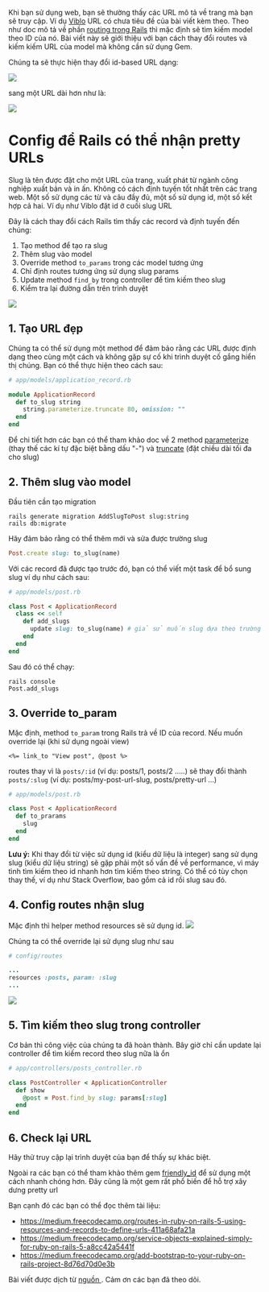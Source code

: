 Khi bạn sử dụng web, bạn sẽ thường thấy các URL mô tả về trang mà bạn sẽ truy cập. Ví dụ [Viblo](https://viblo.asia/) URL có chưa tiêu đề của bài viết kèm theo. Theo như doc mô tả về phần [routing trong Rails](https://guides.rubyonrails.org/routing.html) thì mặc định sẽ tìm kiếm model theo ID của nó. Bài viết này sẽ giới thiệu với bạn cách thay đổi routes và kiếm kiếm URL của model mà không cần sử dụng Gem.

Chúng ta sẽ thực hiện thay đổi id-based URL dạng:

![](https://images.viblo.asia/21b48940-cba0-420d-857e-bcf72d1c14e3.png)

sang một URL dài hơn như là:

![](https://images.viblo.asia/6982b76a-45a4-40d2-9a7f-f9e930305968.png)

# Config để Rails có thể nhận pretty URLs
Slug là tên được đặt cho một URL của trang, xuất phát từ ngành công nghiệp xuất bản và in ấn. Không có cách định tuyến tốt nhất trên các trang web. Một số sử dụng các từ và câu đầy đủ, một số sử dụng id, một số kết hợp cả hai. Ví dụ như Viblo đặt id ở cuối slug URL

Đây là cách thay đổi cách Rails tìm thấy các record và định tuyến đến chúng: 

1. Tạo method để tạo ra slug
2. Thêm slug vào model
3. Override method `to_params` trong các model tương ứng
4. Chỉ định routes tương ứng sử dụng slug params
5. Update method `find_by` trong controller để tìm kiếm theo slug 
6. Kiểm tra lại đường dẫn trên trình duyệt

![](https://images.viblo.asia/313e054e-1b7a-4f52-b112-a4c489878d52.png)

## 1. Tạo URL đẹp

Chúng ta có thể sử dụng một method để đảm bảo rằng các URL được định dạng theo cùng một cách và không gặp sự cố khi trình duyệt cố gắng hiển thị chúng. Bạn có thể thực hiện theo cách sau:

```Ruby
# app/models/application_record.rb

module ApplicationRecord
  def to_slug string
    string.parameterize.truncate 80, omission: ""
  end
end
```

Để chi tiết hơn các bạn có thể tham khảo doc về 2 method [parameterize](https://apidock.com/rails/ActiveSupport/Inflector/parameterize) (thay thế các kí tự đặc biệt bằng dấu "-") và [truncate](https://apidock.com/rails/String/truncate) (đặt chiều dài tối đa cho slug)

## 2. Thêm slug vào model

Đầu tiên cần tạo migration

```
rails generate migration AddSlugToPost slug:string
rails db:migrate
```

Hãy đảm bảo rằng có thể thêm mới và sửa được trường slug

```Ruby
Post.create slug: to_slug(name)
```

Với các record đã được tạo trước đó, bạn có thể viết một task để bổ sung slug ví dụ như cách sau:

```Ruby
# app/models/post.rb

class Post < ApplicationRecord
  class << self
    def add_slugs
      update slug: to_slug(name) # giả sử muốn slug dựa theo trường name
    end
  end
end
```

Sau đó có thể chạy:
```
rails console 
Post.add_slugs
```

## 3. Override to_param
Mặc định, method `to_param` trong Rails trả về ID của record. Nếu muốn override lại (khi sử dụng ngoài view) 

```
<%= link_to "View post", @post %>
```

routes thay vì là `posts/:id` (ví dụ: posts/1, posts/2 .....) sẽ thay đổi thành `posts/:slug` (ví dụ: posts/my-post-url-slug, posts/pretty-url ...)

```Ruby
# app/models/post.rb

class Post < ApplicationRecord
  def to_prarams
    slug
  end
end
```

**Lưu ý:** Khi thay đổi từ việc sử dụng id (kiểu dữ liệu là integer) sang sử dụng slug (kiểu dữ liệu string) sẽ gặp phải một số vấn đề về performance, vì máy tình tìm kiếm theo id nhanh hơn  tìm kiếm theo string. Có thể có tùy chọn thay thế, ví dụ như Stack Overflow, bao gồm cả id rồi slug sau đó. 
## 4. Config routes nhận slug

Mặc định thì helper method resources  sẽ sử dụng id. 
![](https://images.viblo.asia/6439b998-358f-41b0-9e2d-90a9b262a437.png)

Chúng ta có thể override lại sử dụng slug như sau
```Ruby
# config/routes

...
resources :posts, param: :slug
...
```

![](https://images.viblo.asia/23008923-aa43-46e2-ad88-708f675a070a.png)
## 5. Tìm kiếm theo slug trong controller

Cơ bản thì công việc của chúng ta đã hoàn thành. Bây giờ chỉ cần update lại controller để tìm kiếm record theo slug nữa là ổn

```Ruby
# app/controllers/posts_controller.rb

class PostController < ApplicationController
  def show
    @post = Post.find_by slug: params[:slug]
  end
end
```

## 6. Check lại URL 

Hãy thử truy cập lại trình duyệt của bạn để thấy sự khác biệt. 

Ngoài ra các bạn có thể tham khảo thêm gem [friendly_id](https://github.com/norman/friendly_id) để sử dụng một cách nhanh chóng hơn. Đây cũng là một gem rất phổ biến để hỗ trợ xây dưng pretty url

Bạn cạnh đó các bạn có thể đọc thêm tài liệu:
* https://medium.freecodecamp.org/routes-in-ruby-on-rails-5-using-resources-and-records-to-define-urls-411a68afa21a
* https://medium.freecodecamp.org/service-objects-explained-simply-for-ruby-on-rails-5-a8cc42a5441f
* https://medium.freecodecamp.org/add-bootstrap-to-your-ruby-on-rails-project-8d76d70d0e3b

Bài viết được dịch từ [nguồn ](https://medium.freecodecamp.org/custom-urls-in-ruby-on-rails-use-descriptive-slugs-instead-of-ids-67c631475a94). Cảm ơn các bạn đã theo dõi.